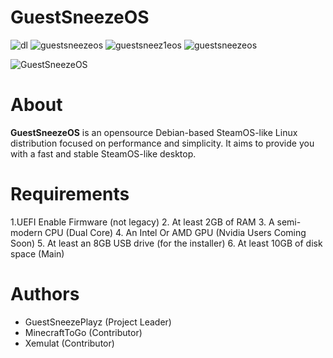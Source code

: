 # GuestSneezeOS
![dl](https://img.shields.io/github/downloads/GuestSneezeOS-Official/GuestSneezeOS/total?style=flat-square) ![guestsneezeos](https://github.com/GuestSneezeOS-Official/GuestSneezeOS/assets/163439609/b5e4a779-830f-4208-9e9b-1858a7b9ab87) ![guestsneez1eos](https://github.com/GuestSneezeOS-Official/GuestSneezeOS/assets/163439609/bde98b36-dd0b-4739-a7c1-102c1ae82094) ![guestsneezeos](https://github.com/GuestSneezeOS-Official/GuestSneezeOS/assets/163439609/7b247781-7b42-4672-a584-4250ae4157fa)



![GuestSneezeOS](https://github.com/GuestSneezeOS-Official/GuestSneezeOS/assets/163439609/919e711f-a488-4b35-9581-5792b88a95f4)

# About
**GuestSneezeOS** is an opensource Debian-based SteamOS-like Linux distribution focused on performance and simplicity. It aims to provide you with a fast and stable SteamOS-like desktop.

# Requirements
1.UEFI Enable Firmware (not legacy)
2. At least 2GB of RAM
3. A semi-modern CPU (Dual Core)
4. An Intel Or AMD GPU (Nvidia Users Coming Soon)
5. At least an 8GB USB drive (for the installer)
6. At least 10GB of disk space (Main)

# Authors
- GuestSneezePlayz (Project Leader)
- MinecraftToGo (Contributor)
- Xemulat (Contributor)

